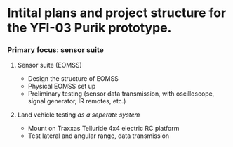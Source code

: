 # Intital plans and project structure for the YFI-03 Purik prototype.

### Primary focus: sensor suite

1. Sensor suite (EOMSS)
	- Design the structure of EOMSS
	- Physical EOMSS set up
	- Preliminary testing (sensor data transmission, with oscilloscope, signal generator, IR remotes, etc.)
	
2. Land vehicle testing _as a seperate system_
	- Mount on Traxxas Telluride 4x4 electric RC platform
	- Test lateral and angular range, data transmission
